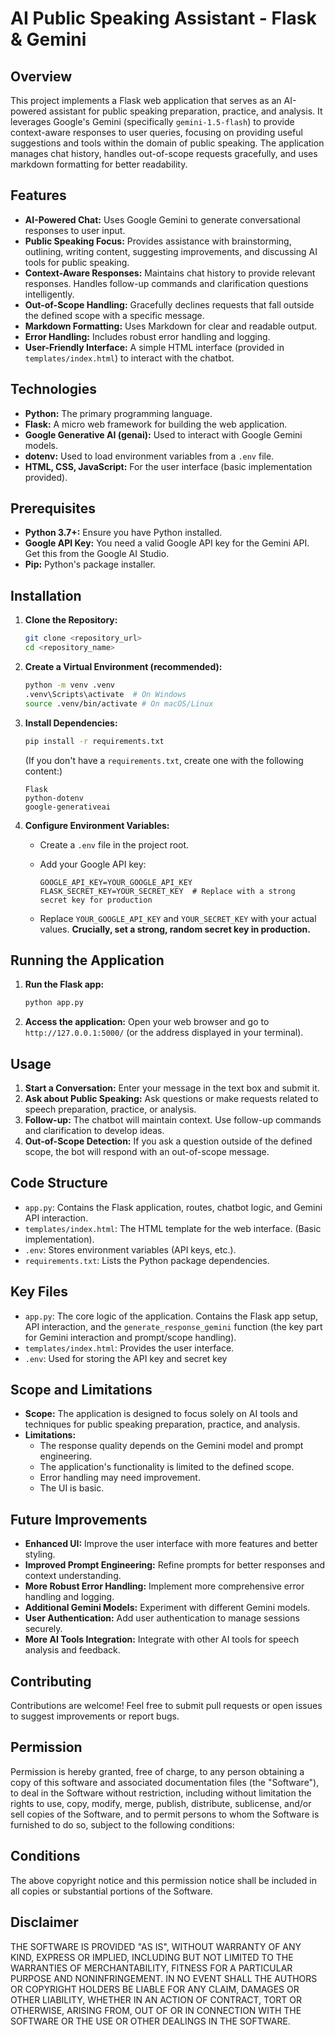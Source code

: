 # AI Public Speaking Assistant - Flask & Gemini

## Overview

This project implements a Flask web application that serves as an AI-powered assistant for public speaking preparation, practice, and analysis. It leverages Google's Gemini (specifically `gemini-1.5-flash`) to provide context-aware responses to user queries, focusing on providing useful suggestions and tools within the domain of public speaking. The application manages chat history, handles out-of-scope requests gracefully, and uses markdown formatting for better readability.

## Features

*   **AI-Powered Chat:** Uses Google Gemini to generate conversational responses to user input.
*   **Public Speaking Focus:**  Provides assistance with brainstorming, outlining, writing content, suggesting improvements, and discussing AI tools for public speaking.
*   **Context-Aware Responses:**  Maintains chat history to provide relevant responses.  Handles follow-up commands and clarification questions intelligently.
*   **Out-of-Scope Handling:**  Gracefully declines requests that fall outside the defined scope with a specific message.
*   **Markdown Formatting:**  Uses Markdown for clear and readable output.
*   **Error Handling:** Includes robust error handling and logging.
*   **User-Friendly Interface:**  A simple HTML interface (provided in `templates/index.html`) to interact with the chatbot.

## Technologies

*   **Python:** The primary programming language.
*   **Flask:** A micro web framework for building the web application.
*   **Google Generative AI (genai):**  Used to interact with Google Gemini models.
*   **dotenv:**  Used to load environment variables from a `.env` file.
*   **HTML, CSS, JavaScript:** For the user interface (basic implementation provided).

## Prerequisites

*   **Python 3.7+:**  Ensure you have Python installed.
*   **Google API Key:** You need a valid Google API key for the Gemini API. Get this from the Google AI Studio.
*   **Pip:** Python's package installer.

## Installation

1.  **Clone the Repository:**

    ```bash
    git clone <repository_url>
    cd <repository_name>
    ```

2.  **Create a Virtual Environment (recommended):**

    ```bash
    python -m venv .venv
    .venv\Scripts\activate  # On Windows
    source .venv/bin/activate # On macOS/Linux
    ```

3.  **Install Dependencies:**

    ```bash
    pip install -r requirements.txt
    ```

    (If you don't have a `requirements.txt`, create one with the following content:)
    ```
    Flask
    python-dotenv
    google-generativeai
    ```

4.  **Configure Environment Variables:**

    *   Create a `.env` file in the project root.
    *   Add your Google API key:

        ```
        GOOGLE_API_KEY=YOUR_GOOGLE_API_KEY
        FLASK_SECRET_KEY=YOUR_SECRET_KEY  # Replace with a strong secret key for production
        ```

    *   Replace `YOUR_GOOGLE_API_KEY` and `YOUR_SECRET_KEY` with your actual values.  **Crucially, set a strong, random secret key in production.**

## Running the Application

1.  **Run the Flask app:**

    ```bash
    python app.py
    ```

2.  **Access the application:**  Open your web browser and go to `http://127.0.0.1:5000/` (or the address displayed in your terminal).

## Usage

1.  **Start a Conversation:**  Enter your message in the text box and submit it.
2.  **Ask about Public Speaking:**  Ask questions or make requests related to speech preparation, practice, or analysis.
3.  **Follow-up:** The chatbot will maintain context.  Use follow-up commands and clarification to develop ideas.
4.  **Out-of-Scope Detection:** If you ask a question outside of the defined scope, the bot will respond with an out-of-scope message.

## Code Structure

*   `app.py`: Contains the Flask application, routes, chatbot logic, and Gemini API interaction.
*   `templates/index.html`:  The HTML template for the web interface. (Basic implementation).
*   `.env`: Stores environment variables (API keys, etc.).
*   `requirements.txt`: Lists the Python package dependencies.

## Key Files

*   `app.py`:  The core logic of the application.  Contains the Flask app setup,  API interaction, and the `generate_response_gemini` function (the key part for Gemini interaction and prompt/scope handling).
*   `templates/index.html`:  Provides the user interface.
*   `.env`:  Used for storing the API key and secret key

## Scope and Limitations

*   **Scope:** The application is designed to focus solely on AI tools and techniques for public speaking preparation, practice, and analysis.
*   **Limitations:**
    *   The response quality depends on the Gemini model and prompt engineering.
    *   The application's functionality is limited to the defined scope.
    *   Error handling may need improvement.
    *   The UI is basic.

## Future Improvements

*   **Enhanced UI:** Improve the user interface with more features and better styling.
*   **Improved Prompt Engineering:** Refine prompts for better responses and context understanding.
*   **More Robust Error Handling:**  Implement more comprehensive error handling and logging.
*   **Additional Gemini Models:**  Experiment with different Gemini models.
*   **User Authentication:** Add user authentication to manage sessions securely.
*   **More AI Tools Integration:** Integrate with other AI tools for speech analysis and feedback.

## Contributing

Contributions are welcome!  Feel free to submit pull requests or open issues to suggest improvements or report bugs.

## Permission

Permission is hereby granted, free of charge, to any person obtaining a copy of this software and associated documentation files (the "Software"), to deal in the Software without restriction, including without limitation the rights to use, copy, modify, merge, publish, distribute, sublicense, and/or sell copies of the Software, and to permit persons to whom the Software is furnished to do so, subject to the following conditions:

## Conditions

The above copyright notice and this permission notice shall be included in all copies or substantial portions of the Software.

## Disclaimer

THE SOFTWARE IS PROVIDED "AS IS", WITHOUT WARRANTY OF ANY KIND, EXPRESS OR IMPLIED, INCLUDING BUT NOT LIMITED TO THE WARRANTIES OF MERCHANTABILITY, FITNESS FOR A PARTICULAR PURPOSE AND NONINFRINGEMENT. IN NO EVENT SHALL THE AUTHORS OR COPYRIGHT HOLDERS BE LIABLE FOR ANY CLAIM, DAMAGES OR OTHER LIABILITY, WHETHER IN AN ACTION OF CONTRACT, TORT OR OTHERWISE, ARISING FROM, OUT OF OR IN CONNECTION WITH THE SOFTWARE OR THE USE OR OTHER DEALINGS IN THE SOFTWARE.
